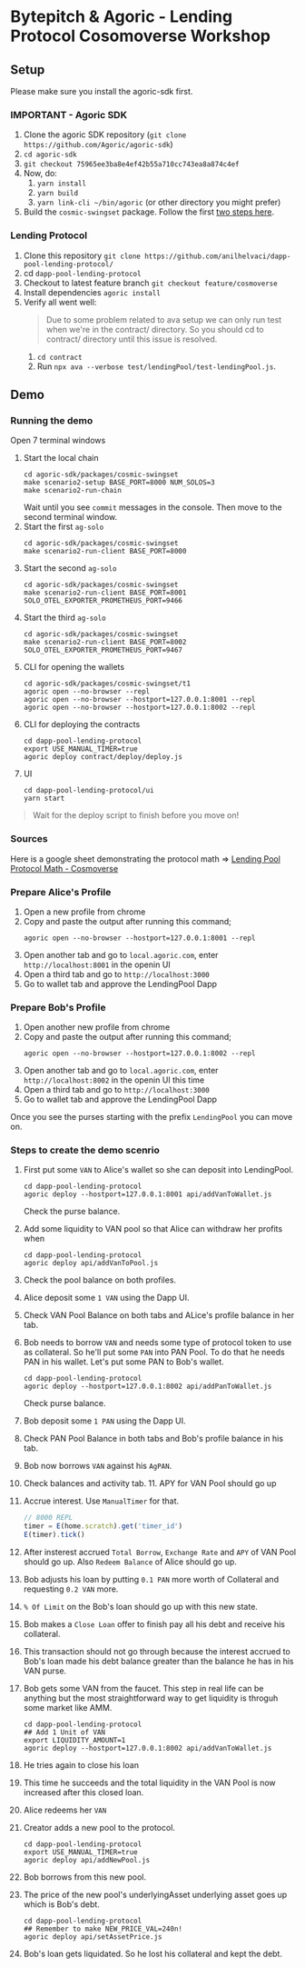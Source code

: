 # Bytepitch & Agoric - Lending Protocol Cosomoverse Workshop

## Setup

Please make sure you install the agoric-sdk first.

### IMPORTANT - Agoric SDK
1. Clone the agoric SDK repository (`git clone https://github.com/Agoric/agoric-sdk`)
2. `cd agoric-sdk`
3. `git checkout 75965ee3ba8e4ef42b55a710cc743ea8a874c4ef`
4. Now, do:
   1. `yarn install`
   2. `yarn build`
   3. `yarn link-cli ~/bin/agoric` (or other directory you might prefer)
5. Build the `cosmic-swingset` package. Follow the first [two steps here](https://docs.agoric.com/guides/agoric-cli/starting-multiuser-dapps.html#usage). 

### Lending Protocol

1. Clone this repository `git clone https://github.com/anilhelvaci/dapp-pool-lending-protocol/`
2. cd `dapp-pool-lending-protocol`
3. Checkout to latest feature branch `git checkout feature/cosmoverse`
4. Install dependencies `agoric install`
5. Verify all went well:
   > Due to some problem related to ava setup we can only run test when we're in the contract/ directory.
   > So you should cd to contract/ directory until this issue is resolved.
   1. `cd contract`
   2. Run `npx ava --verbose test/lendingPool/test-lendingPool.js`.

## Demo

### Running the demo

Open 7 terminal windows

1. Start the local chain
   ```shell
   cd agoric-sdk/packages/cosmic-swingset
   make scenario2-setup BASE_PORT=8000 NUM_SOLOS=3
   make scenario2-run-chain
   ```
   Wait until you see `commit` messages in the console. Then move to the second terminal window. 
2. Start the first `ag-solo`
   ```shell
   cd agoric-sdk/packages/cosmic-swingset
   make scenario2-run-client BASE_PORT=8000
   ```
3. Start the second `ag-solo`
   ```shell
   cd agoric-sdk/packages/cosmic-swingset
   make scenario2-run-client BASE_PORT=8001 SOLO_OTEL_EXPORTER_PROMETHEUS_PORT=9466
   ```
4. Start the third `ag-solo`
   ```shell
   cd agoric-sdk/packages/cosmic-swingset
   make scenario2-run-client BASE_PORT=8002 SOLO_OTEL_EXPORTER_PROMETHEUS_PORT=9467
   ```
5. CLI for opening the wallets
   ```shell
   cd agoric-sdk/packages/cosmic-swingset/t1
   agoric open --no-browser --repl
   agoric open --no-browser --hostport=127.0.0.1:8001 --repl
   agoric open --no-browser --hostport=127.0.0.1:8002 --repl
   ```
6. CLI for deploying the contracts
   ```shell
   cd dapp-pool-lending-protocol
   export USE_MANUAL_TIMER=true
   agoric deploy contract/deploy/deploy.js
   ```
7. UI
   ```shell
   cd dapp-pool-lending-protocol/ui
   yarn start
   ```

>Wait for the deploy script to finish before you move on!

### Sources
Here is a google sheet demonstrating the protocol math => [Lending Pool Protocol Math - Cosmoverse](https://docs.google.com/spreadsheets/d/1w5MSjfWutnkDM0jkCHUewgKxAVfbsl2tUouXfrMivkc/edit?usp=sharing)
   
### Prepare Alice's Profile
1. Open a new profile from chrome
2. Copy and paste the output after running this command;
   ```shell
   agoric open --no-browser --hostport=127.0.0.1:8001 --repl
   ```
3. Open another tab and go to `local.agoric.com`, enter `http://localhost:8001` in the openin UI
4. Open a third tab and go to `http://localhost:3000`
5. Go to wallet tab and approve the LendingPool Dapp

### Prepare Bob's Profile
1. Open another new profile from chrome
2. Copy and paste the output after running this command;
   ```shell
   agoric open --no-browser --hostport=127.0.0.1:8002 --repl
   ```
3. Open another tab and go to `local.agoric.com`, enter `http://localhost:8002` in the openin UI this time
4. Open a third tab and go to `http://localhost:3000`
5. Go to wallet tab and approve the LendingPool Dapp

Once you see the purses starting with the prefix `LendingPool` you can move on.

### Steps to create the demo scenrio
1. First put some `VAN` to Alice's wallet so she can deposit into LendingPool.
   ```shell
   cd dapp-pool-lending-protocol
   agoric deploy --hostport=127.0.0.1:8001 api/addVanToWallet.js
   ```
   Check the purse balance.

2. Add some liquidity to VAN pool so that Alice can withdraw her profits when
   ```shell
   cd dapp-pool-lending-protocol
   agoric deploy api/addVanToPool.js
   ```
3. Check the pool balance on both profiles.
4. Alice deposit some `1 VAN` using the Dapp UI.
5. Check VAN Pool Balance on both tabs and ALice's profile balance in her tab.
6. Bob needs to borrow `VAN` and needs some type of protocol token to use as collateral. So he'll put some `PAN` into PAN Pool.
To do that he needs PAN in his wallet. Let's put some PAN to Bob's wallet.
   ```shell
   cd dapp-pool-lending-protocol
   agoric deploy --hostport=127.0.0.1:8002 api/addPanToWallet.js
   ```
   Check purse balance.
7. Bob deposit some `1 PAN` using the Dapp UI.
8. Check PAN Pool Balance in both tabs and Bob's profile balance in his tab.
9. Bob now borrows `VAN` against his `AgPAN`.
10. Check balances and activity tab.
     11. APY for VAN Pool should go up
11. Accrue interest. Use `ManualTimer` for that.
    ```js
    // 8000 REPL
    timer = E(home.scratch).get('timer_id')
    E(timer).tick()
    ```
12. After insterest accrued `Total Borrow`, `Exchange Rate` and `APY` of VAN Pool should go up. Also 
`Redeem Balance` of Alice should go up.
13. Bob adjusts his loan by putting `0.1 PAN` more worth of Collateral and requesting
`0.2 VAN` more.
14. `% Of Limit` on the Bob's loan should go up with this new state.
15. Bob makes a `Close Loan` offer to finish pay all his debt and receive his collateral.
16. This transaction should not go through because the interest accrued to Bob's loan made his
debt balance greater than the balance he has in his VAN purse.
17. Bob gets some VAN from the faucet. This step in real life can be anything but the most straightforward 
way to get liquidity is throguh some market like AMM.
    ```shell
    cd dapp-pool-lending-protocol
    ## Add 1 Unit of VAN
    export LIQUIDITY_AMOUNT=1 
    agoric deploy --hostport=127.0.0.1:8002 api/addVanToWallet.js
    ```
18. He tries again to close his loan
19. This time he succeeds and the total liquidity in the VAN Pool is now increased
after this closed loan.
20. Alice redeems her `VAN`
21. Creator adds a new pool to the protocol.
    ```shell
    cd dapp-pool-lending-protocol
    export USE_MANUAL_TIMER=true
    agoric deploy api/addNewPool.js
    ```
22. Bob borrows from this new pool.
23. The price of the new pool's underlyingAsset underlying asset goes up which is Bob's debt.
    ```shell
    cd dapp-pool-lending-protocol
    ## Remember to make NEW_PRICE_VAL=240n!
    agoric deploy api/setAssetPrice.js
    ```
24. Bob's loan gets liquidated. So he lost his collateral and kept the debt.











